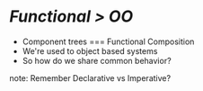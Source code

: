 # <em class="highlight">Functional > OO</em>

* Component trees === Functional Composition
* We're used to object based systems
* So how do we share common behavior?


note:
    Remember Declarative vs Imperative?
